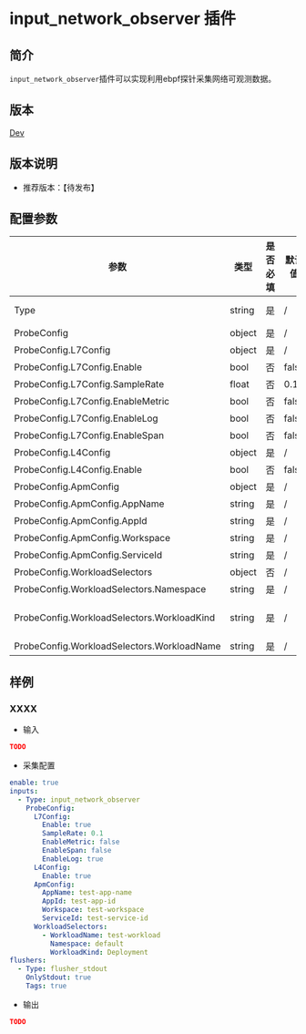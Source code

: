 # input_network_observer 插件

## 简介

`input_network_observer`插件可以实现利用ebpf探针采集网络可观测数据。

## 版本

[Dev](../../stability-level.md)

## 版本说明

* 推荐版本：【待发布】

## 配置参数

|  **参数**  |  **类型**  |  **是否必填**  |  **默认值**  |  **说明**  |
| --- | --- | --- | --- | --- |
|  Type  |  string  |  是  |  /  |  插件类型。固定为input\_network\_observer  |
|  ProbeConfig  |  object  |  是  |  /  |  插件配置参数列表  |
|  ProbeConfig.L7Config  |  object  |  是  |  /  |  Layer7 配置  |
|  ProbeConfig.L7Config.Enable  |  bool  |  否  |  false  |  是否开启  |
|  ProbeConfig.L7Config.SampleRate  |  float  |  否  |  0.1  |  采样率  |
|  ProbeConfig.L7Config.EnableMetric  |  bool  |  否  |  false  |  是否开启指标上报  |
|  ProbeConfig.L7Config.EnableLog  |  bool  |  否  |  false  |  是否开启日志上报  |
|  ProbeConfig.L7Config.EnableSpan  |  bool  |  否  |  false  |  是否开启链路追踪上报  |
|  ProbeConfig.L4Config  |  object  |  是  |  /  |  Layer4 配置  |
|  ProbeConfig.L4Config.Enable  |  bool  |  否  |  false  |  是否开启  |
|  ProbeConfig.ApmConfig  |  object  |  是  |  /  |  应用相关配置  |
|  ProbeConfig.ApmConfig.AppName  |  string  |  是  |  /  |  应用名称  |
|  ProbeConfig.ApmConfig.AppId  |  string  |  是  |  /  |  应用id  |
|  ProbeConfig.ApmConfig.Workspace  |  string  |  是  |  /  |  工作空间  |
|  ProbeConfig.ApmConfig.ServiceId  |  string  |  是  |  /  |  服务id  |
|  ProbeConfig.WorkloadSelectors  |  object  |  否  |  /  |  负载选择器  |
|  ProbeConfig.WorkloadSelectors.Namespace  |  string  |  是  |  /  |  K8s命名空间  |
|  ProbeConfig.WorkloadSelectors.WorkloadKind  |  string  |  是  |  /  |  K8s负载类型：Deployment,Daemonset,StatefulSet ...  |
|  ProbeConfig.WorkloadSelectors.WorkloadName  |  string  |  是  |  /  |  K8s负载名  |

## 样例

### XXXX

* 输入

```json
TODO
```

* 采集配置

```yaml
enable: true
inputs:
  - Type: input_network_observer
    ProbeConfig:
      L7Config:
        Enable: true
        SampleRate: 0.1
        EnableMetric: false
        EnableSpan: false
        EnableLog: true
      L4Config: 
        Enable: true 
      ApmConfig:
        AppName: test-app-name
        AppId: test-app-id
        Workspace: test-workspace
        ServiceId: test-service-id
      WorkloadSelectors:
        - WorkloadName: test-workload
          Namespace: default
          WorkloadKind: Deployment
flushers:
  - Type: flusher_stdout
    OnlyStdout: true
    Tags: true
```

* 输出

```json
TODO
```
